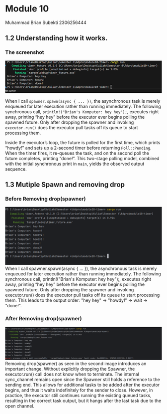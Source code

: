 
# Module 10

Muhammad Brian Subekti 2306256444

## 1.2 Understanding how it works.

### The screenshot

![Program Output](img/First_img.png)

When I call `spawner.spawn(async { ... })`, the asynchronous task is merely enqueued for later execution rather than running immediately. The following synchronous call, `println!("Brian's Komputer: hey hey");`, executes right away, printing “hey hey” before the executor ever begins polling the spawned future. Only after dropping the spawner and invoking `executor.run()` does the executor pull tasks off its queue to start processing them.

Inside the executor’s loop, the future is polled for the first time, which prints “howdy!” and sets up a 2-second timer before returning `Poll::Pending`. When the timer fires, it re-queues the task, and on the second poll the future completes, printing “done!”. This two-stage polling model, combined with the initial synchronous print in `main`, yields the observed output sequence.

## 1.3 Mutiple Spawn and removing drop

### Before Removing drop(spawner)

![Before](img/Before_removing_drop(spawner).png)
When I call spawner.spawn(async { ... }), the asynchronous task is merely enqueued for later execution rather than running immediately. The following synchronous call, println!("Brian's Komputer: hey hey");, executes right away, printing “hey hey” before the executor ever begins polling the spawned future. Only after dropping the spawner and invoking executor.run() does the executor pull tasks off its queue to start processing them. This leads to the output order: "hey hey" → "howdy!" → wait → "done!".
### After Removing drop(spawner)

![After](img/After_removing_drop(spawner).png)
Removing drop(spawner) as seen in the second image introduces an important change. Without explicitly dropping the Spawner, the executor.run() call does not know when to terminate. The internal sync_channel remains open since the Spawner still holds a reference to the sending end. This allows for additional tasks to be added after the executor begins, and thus it waits indefinitely for the sender to close. However, in practice, the executor still continues running the existing queued tasks, resulting in the correct task output, but it hangs after the last task due to the open channel.